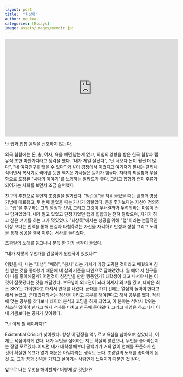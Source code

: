 ```yaml
---
layout: post
title:  "회상록"
author: neukeaj
categories: [Essays]
image: assets/images/memoir.jpg
---
```

<iframe width="560" height="315" src="https://www.youtube.com/embed/dXzQnI3nwHQ" frameborder="0" allow="accelerometer; autoplay; clipboard-write; encrypted-media; gyroscope; picture-in-picture" allowfullscreen></iframe>

난 랩과 힙합 음악을 선호하지 않는다.

외국 힙합에는 돈, 총, 여자, 욕을 빼면 남는게 없고, 외힙의 영향을 받은 한국 힙합과 랩 뮤직 또한 마찬가지라고 생각을 헀다. "내가 제일 잘났다",  "난 너보다 돈이 훨씬 더 많다", "네 여자친구를 뺏을 수 있다" 와 같이 경쟁에서 이겼다고 여기저기 뽐내는 클리셰적이면서 복사기로 찍어낸 듯한 역겨운 가사들은 듣기가 힘들다. 차라리 찌질함과 우울함으로 포장된 "사람의 이야기"를 노래하는 발라드가 좋다. 그리고 힙합과 랩이 주류가 되어가는 사회를 보면서 조금 슬퍼했다. 

친구의 추천으로 우연히 조광일을 알게됐다. "암순응"을 처음 들었을 때는 촬영과 영상 기법에 매료됐고, 두 번째 들었을 때는 가사가 와닿았다. 돈을 좇기보다는 자신이 정의하는 "랩"을 추구하는 그의 열정과 신념, 그리고 그것이 무너질까봐 두려워하는 마음이 전부 담겨있었다. 내가 알고 있었고 단정 지었던 랩과 힙합과는 전혀 달랐으며, 자기가 하고 싶은 얘기를 하는 그가 멋있었다. "회상록"에서는 성공을 위해 "랩"이라는 본질적인 이상 보다는 인맥을 통해 현실과 타협하려는 자신을 자각하고 반성과 성찰 그리고 노력을 통해 성공을 결국 이루는 서사를 들려줬다.  

조광일의 노래를 듣고나니 문득 한 가지 생각이 들었다. 

"내가 저렇게 무언가를 간절하게 원한적이 있었나?"

어렸을 때, 나는 "희생", "배려", "봉사" 라는 가치가 가장 고귀한 것이라고 배웠으며 칭찬 받는 것을 좋아했기 때문에 내 삶의 기준을 타인으로 잡아왔었다. 뭘 해야 저 친구들이 나를 좋아해줄까? 어떤것이 칭찬받을 만한 행동인가? 대학생이 되고 나서야 나는 이것이 잘못됐다는 것을 깨달았다. 부모님이 외교관이 되라 하셔서 외고를 갔고, 대학은 최소 SKY는 가야한다고 하셔서 연대를 나왔다. 군대를 가기 전에는 열심히 놀아야 한다고 해서 놀았고, 군대 갔다와서는 정신을 차리고 공부를 해야한다고 해서 공부를 했다. 적성에 맞는 공부를 찾다보니 데이터 분석과 코딩을 하게 되었고, 이 분야는 석박사 학위는 최소한 있어야 한다고 해서 석사를 마치고 한국에 돌아왔다. 그리고 취업을 하고 나니 이내 기쁨보다는 공허가 찾아왔다. 

"난 이제 뭘 해야하지?"

Existential Crisis가 찾아왔다. 항상 내 감정을 억누르고 욕심을 참아오며 살았더니, 이제는 욕심이라게 없다. 내가 무엇을 싫어하는 지는 확실히 알겠으나, 무엇을 좋아하는지는 정말 모르겠다. 어쩌면 내가 대학생 때부터 공백기가 거의 없이 연애를 꾸준하게 한 것이 확실한 목표가 없기 때문은 아닐까라는 생각도 든다. 조광일의 노래를 좋아하게 된 것 도, 그가 꿈과 신념을 가지고 살아가는 사람인게 느껴지기 때문인 것 같다.

앞으로 나는 무엇을 해야할까? 어떻게 살 것인가? 

